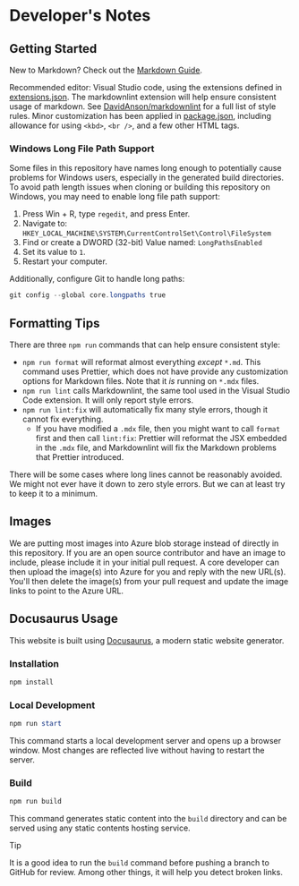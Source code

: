 # Developer's Notes

## Getting Started

New to Markdown? Check out the [Markdown Guide](https://www.markdownguide.org/).

Recommended editor: Visual Studio code, using the extensions defined in [extensions.json](./.vscode/extensions.json). The markdownlint extension will help ensure consistent usage of markdown. See [DavidAnson/markdownlint](https://github.com/DavidAnson/markdownlint) for a full list of style rules. Minor customization has been applied in [package.json](./package.json), including allowance for using `<kbd>`, `<br />`, and a few other HTML tags.

### Windows Long File Path Support

Some files in this repository have names long enough to potentially cause problems for Windows users, especially in the generated build directories. To avoid path length issues when cloning or building this repository on Windows, you may need to enable long file path support:

1. Press Win + R, type `regedit`, and press Enter.
2. Navigate to: `HKEY_LOCAL_MACHINE\SYSTEM\CurrentControlSet\Control\FileSystem`
3. Find or create a DWORD (32-bit) Value named: `LongPathsEnabled`
4. Set its value to `1`.
5. Restart your computer.

Additionally, configure Git to handle long paths:

```powershell
git config --global core.longpaths true
```

## Formatting Tips

There are three `npm run` commands that can help ensure consistent style:

* `npm run format` will reformat almost everything _except_ `*.md`. This command uses Prettier, which does not have provide any customization options for Markdown files. Note that it _is_ running on `*.mdx` files.
* `npm run lint` calls Markdownlint, the same tool used in the Visual Studio Code extension. It will only report style errors.
* `npm run lint:fix` will automatically fix many style errors, though it cannot fix everything.
  * If you have modified a `.mdx` file, then you might want to call `format` first and then call `lint:fix`: Prettier will reformat the JSX embedded in the `.mdx` file, and Markdownlint will fix the Markdown problems that Prettier introduced.

There will be some cases where long lines cannot be reasonably avoided. We might not ever have it down to zero style errors. But we can at least try to keep it to a minimum.

## Images

We are putting most images into Azure blob storage instead of directly in this repository. If you are an open source contributor and have an image to include, please include it in your initial pull request. A core developer can then upload the image(s) into Azure for you and reply with the new URL(s). You'll then delete the image(s) from your pull request and update the image links to point to the Azure URL.

## Docusaurus Usage

This website is built using [Docusaurus](https://docusaurus.io/), a modern static website generator.

### Installation

```powershell
npm install
```

### Local Development

```powershell
npm run start
```

This command starts a local development server and opens up a browser window. Most changes are reflected live without having to restart the server.

### Build

```powershell
npm run build
```

This command generates static content into the `build` directory and can be served using any static contents hosting service.

> [!TIP]
> It is a good idea to run the `build` command before pushing a branch to GitHub for review. Among other things, it will help you detect broken links.

